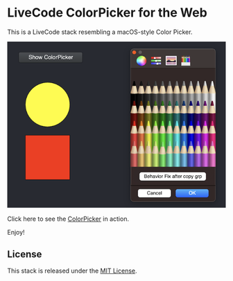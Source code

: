 # LiveCode ColorPicker for the Web

This is a LiveCode stack resembling a macOS-style Color Picker.

![image](https://raw.githubusercontent.com/RolfKocherhans/ColorPicker/refs/heads/main/ColorPicker.png)


Click here to see the [ColorPicker](https://rolfkocherhans.github.io/ColorPicker/) in action.


Enjoy!

## License

This stack is released under the [MIT License](https://opensource.org/licenses/MIT).
